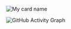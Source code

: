 ![My card name](https://cardivo.vercel.app/api?name=BlackerMoskie%20SL&description=Hi,%20i%27m%20a%20%20i%27m%20simple%20developer%20and%20i%27m%20in%20sri%20lanka%20Nice%20to%20meet%20you%20%F0%9F%91%8B&image=https://telegra.ph/file/bb79592cc07b546e36caf.jpg?v=4&backgroundColor=%ffffff&github=BlackerMoskie&pattern=leaf&colorPattern=%23eaeaea)

![GitHub Activity Graph](https://activity-graph.herokuapp.com/graph?username=BlackerMoskie&bg_color=000000&color=4fff67&line=4fff67&point=ffffff&area=true&hide_border=true)  
